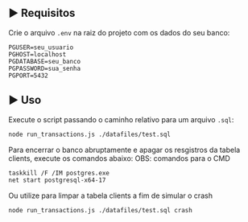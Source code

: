 ## ▶️ Requisitos

Crie o arquivo `.env` na raiz do projeto com os dados do seu banco:

```env
PGUSER=seu_usuario
PGHOST=localhost
PGDATABASE=seu_banco
PGPASSWORD=sua_senha
PGPORT=5432
```

## ▶️ Uso

Execute o script passando o caminho relativo para um arquivo `.sql`:

```bash
node run_transactions.js ./datafiles/test.sql
```

Para encerrar o banco abruptamente e apagar os resgistros da tabela clients, execute os comandos abaixo:
OBS: comandos para o CMD

```bash
taskkill /F /IM postgres.exe
net start postgresql-x64-17
```

Ou utilize para limpar a tabela clients a fim de simular o crash

```bash
node run_transactions.js ./datafiles/test.sql crash
```
